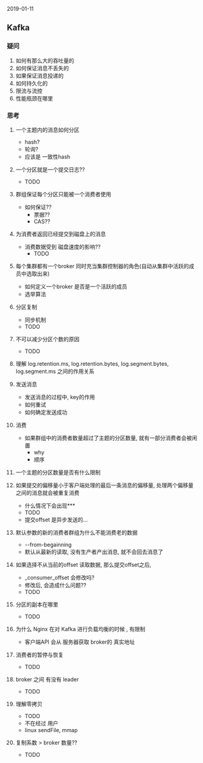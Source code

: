 2019-01-11

## Kafka

### 疑问
1. 如何有那么大的吞吐量的
2. 如何保证消息不丢失的
3. 如果保证消息投递的
4. 如何持久化的
1. 限流与流控
1. 性能瓶颈在哪里

### 思考
1. 一个主题内的消息如何分区
    - hash?
    - 轮询?
    - 应该是 一致性hash
1. 一个分区就是一个提交日志??
    - TODO
1. 群组保证每个分区只能被一个消费者使用
    - 如何保证??
        - 票据??
        - CAS??
2. 为消费者返回已经提交到磁盘上的消息
    - 消费数据受到 磁盘速度的影响??
        - TODO
3. 每个集群都有一个broker 同时充当集群控制器的角色(自动从集群中活跃的成员中选取出来)
    - 如何定义一个broker 是否是一个活跃的成员
    - 选举算法
4. 分区复制
    - 同步机制
    - TODO
5. 不可以减少分区个数的原因
    - TODO
6. 理解 log.retention.ms, log.retention.bytes, log.segment.bytes, log.segment.ms 之间的作用关系
7. 发送消息
    - 发送消息的过程中, key的作用
    - 如何重试
    - 如何确定发送成功
1. 消费
    - 如果群组中的消费者数量超过了主题的分区数量, 就有一部分消费者会被闲置
        - why
        - 顺序
1. 一个主题的分区数量是否有什么限制
1. 如果提交的偏移量小于客户端处理的最后一条消息的偏移量, 处理两个偏移量之间的消息就会被重复消费
    - 什么情况下会出现***
    - TODO
    - 提交offset 是异步发送的...
1. 默认参数的新的消费者群组为什么不能消费老的数据
    - --from-begainning
    - 默认从最新的读取, 没有生产者产出消息, 就不会回去消息了
1. 如果选择不从当前的offset 读取数据, 那么提交offset之后, 
    - _consumer_offset 会修改吗?
    - 修改后, 会造成什么问题??
    - TODO
    
    
1. 分区的副本在哪里
    - TODO
    
1. 为什么 Nginx 在对 Kafka 进行负载均衡的时候 , 有限制
    - 客户端API 会从 服务器获取 broker的 真实地址    
1. 消费者的暂停与恢复
    - TODO
    
1. broker 之间 有没有 leader
    - TODO
1. 理解零拷贝
    - TODO
    - 不在经过 用户
    - linux sendFile, mmap
1. 复制系数 > broker 数量??
    - TODO

